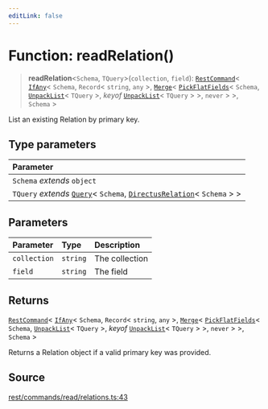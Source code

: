 ```yaml
---
editLink: false
---
```


# Function: readRelation()

> **readRelation**\<`Schema`, `TQuery`\>(`collection`, `field`):
> [`RestCommand`](../interfaces/interface.RestCommand.md)\< [`IfAny`](../../types-1/type-aliases/type-alias.IfAny.md)\<
> `Schema`, `Record`\< `string`, `any` \>, [`Merge`](../../types-1/type-aliases/type-alias.Merge.md)\<
> [`PickFlatFields`](../../types-1/type-aliases/type-alias.PickFlatFields.md)\< `Schema`,
> [`UnpackList`](../../types-1/type-aliases/type-alias.UnpackList.md)\< `TQuery` \>, _keyof_
> [`UnpackList`](../../types-1/type-aliases/type-alias.UnpackList.md)\< `TQuery` \> \>, `never` \> \>, `Schema` \>

List an existing Relation by primary key.

## Type parameters

| Parameter                                                                                                                                                                             |
| :------------------------------------------------------------------------------------------------------------------------------------------------------------------------------------ |
| `Schema` _extends_ `object`                                                                                                                                                           |
| `TQuery` _extends_ [`Query`](../../types-1/interfaces/interface.Query.md)\< `Schema`, [`DirectusRelation`](../../schema/type-aliases/type-alias.DirectusRelation.md)\< `Schema` \> \> |

## Parameters

| Parameter    | Type     | Description    |
| :----------- | :------- | :------------- |
| `collection` | `string` | The collection |
| `field`      | `string` | The field      |

## Returns

[`RestCommand`](../interfaces/interface.RestCommand.md)\< [`IfAny`](../../types-1/type-aliases/type-alias.IfAny.md)\<
`Schema`, `Record`\< `string`, `any` \>, [`Merge`](../../types-1/type-aliases/type-alias.Merge.md)\<
[`PickFlatFields`](../../types-1/type-aliases/type-alias.PickFlatFields.md)\< `Schema`,
[`UnpackList`](../../types-1/type-aliases/type-alias.UnpackList.md)\< `TQuery` \>, _keyof_
[`UnpackList`](../../types-1/type-aliases/type-alias.UnpackList.md)\< `TQuery` \> \>, `never` \> \>, `Schema` \>

Returns a Relation object if a valid primary key was provided.

## Source

[rest/commands/read/relations.ts:43](https://github.com/directus/directus/blob/7789a6c53/sdk/src/rest/commands/read/relations.ts#L43)

